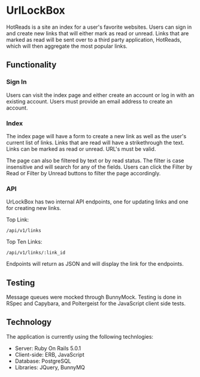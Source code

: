 # UrlLockBox

HotReads is a site an index for a user's favorite websites. Users can sign in and create new links that will either mark as read or unread. Links that are marked as read will be sent over to a third party application, HotReads, which will then aggregate the most popular links.

## Functionality
### Sign In
Users can visit the index page and either create an account or log in with an existing account. Users must provide an email address to create an account.

### Index
The index page will have a form to create a new link as well as the user's current list of links. Links that are read will have a strikethrough the text. Links can be marked as read or unread. URL's must be valid.

The page can also be filtered by text or by read status. The filter is case insensitive and will search for any of the fields. Users can click the Filter by Read or Filter by Unread buttons to filter the page accordingly.

### API
UrLockBox has two internal API endpoints, one for updating links and one for creating new links.

Top Link:
```shell
/api/v1/links
```

Top Ten Links:
```shell
/api/v1/links/:link_id
```

Endpoints will return as JSON and will display the link for the endpoints.

## Testing
Message queues were mocked through BunnyMock. Testing is done in RSpec and Capybara, and Poltergeist for the JavaScript client side tests. 

## Technology
The application is currently using the following technlogies:

* Server: Ruby On Rails 5.0.1
* Client-side: ERB, JavaScript
* Database: PostgreSQL
* Libraries: JQuery, BunnyMQ

